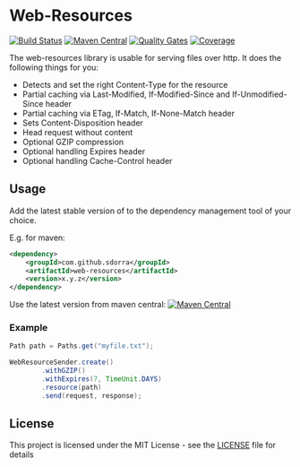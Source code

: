 # Web-Resources

[![Build Status](https://travis-ci.org/sdorra/web-resources.svg?branch=master)](https://travis-ci.org/sdorra/web-resources)
[![Maven Central](https://img.shields.io/maven-central/v/com.github.sdorra/web-resources.svg)](https://search.maven.org/search?q=a:web-resources%20g:com.github.sdorra)
[![Quality Gates](https://sonarcloud.io/api/project_badges/measure?project=com.github.sdorra%3Aweb-resources&metric=alert_status)](https://sonarcloud.io/dashboard?id=com.github.sdorra%3Aweb-resources)
[![Coverage](https://sonarcloud.io/api/project_badges/measure?project=com.github.sdorra%3Aweb-resources&metric=coverage)](https://sonarcloud.io/dashboard?id=com.github.sdorra%3Aweb-resources)

The web-resources library is usable for serving files over http. 
It does the following things for you:

* Detects and set the right Content-Type for the resource  
* Partial caching via Last-Modified, If-Modified-Since and If-Unmodified-Since header
* Partial caching via  ETag, If-Match, If-None-Match header
* Sets Content-Disposition header
* Head request without content
* Optional GZIP compression
* Optional handling Expires header
* Optional handling Cache-Control header

## Usage

Add the latest stable version of to the dependency management tool of your choice.

E.g. for maven:

```xml
<dependency>
    <groupId>com.github.sdorra</groupId>
    <artifactId>web-resources</artifactId>
    <version>x.y.z</version>
</dependency>
```

Use the latest version from maven central: [![Maven Central](https://img.shields.io/maven-central/v/com.github.sdorra/web-resources.svg)](https://search.maven.org/search?q=a:web-resources%20g:com.github.sdorra)

### Example

```java
Path path = Paths.get("myfile.txt");

WebResourceSender.create()
        .withGZIP()
        .withExpires(7, TimeUnit.DAYS)
        .resource(path)
        .send(request, response);
```

## License

This project is licensed under the MIT License - see the [LICENSE](LICENSE) file for details
